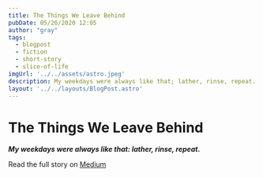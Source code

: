 ```yaml
---
title: The Things We Leave Behind
pubDate: 05/26/2020 12:05
author: "gray"
tags:
  - blogpost
  - fiction
  - short-story
  - slice-of-life
imgUrl: '../../assets/astro.jpeg'
description: My weekdays were always like that; lather, rinse, repeat.
layout: '../../layouts/BlogPost.astro'
---
```


# The Things We Leave Behind


***My weekdays were always like that: lather, rinse, repeat.***


Read the full story on [Medium](https://medium.com/the-creative-cafe/the-things-we-leave-behind-e0ecf017677e)
